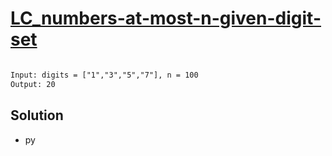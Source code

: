 # [LC_numbers-at-most-n-given-digit-set](https://leetcode.com/problems/numbers-at-most-n-given-digit-set)

```en

```

```txt
Input: digits = ["1","3","5","7"], n = 100
Output: 20
```

## Solution

* py

  ```py
  ```
